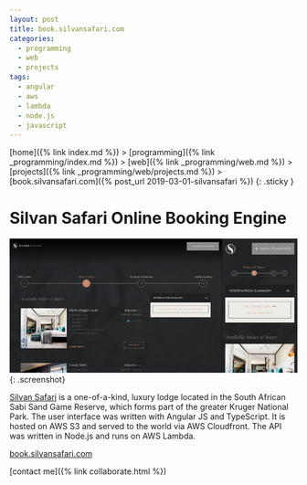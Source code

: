 ```yaml
---
layout: post
title: book.silvansafari.com
categories: 
  - programming 
  - web
  - projects
tags: 
  - angular
  - aws
  - lambda
  - node.js
  - javascript
---
```


[home]({% link index.md %}) > [programming]({% link _programming/index.md %}) > [web]({% link _programming/web.md %}) > [projects]({% link _programming/web/projects.md %}) > [book.silvansafari.com]({% post_url 2019-03-01-silvansafari %})
{: .sticky }

# Silvan Safari Online Booking Engine 

![desktop & mobile screenshots of the Silvan Safari online booking engine](/assets/silvansafari.jpg){: .screenshot}

[Silvan Safari](https://silvansafari.com) is a one-of-a-kind, luxury lodge located in the South African Sabi Sand Game Reserve, which forms part of the greater Kruger National Park. The user interface was written with Angular JS and TypeScript. It is hosted on AWS S3 and served to the world via AWS Cloudfront. The API was written in Node.js and runs on AWS Lambda. 

[book.silvansafari.com](https://book.silvansafari.com)

[contact me]({% link collaborate.html %})
